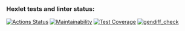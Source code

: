 ### Hexlet tests and linter status:
[![Actions Status](https://github.com/Treskun4eg/python-project-50/workflows/hexlet-check/badge.svg)](https://github.com/Treskun4eg/python-project-50/actions)
[![Maintainability](https://api.codeclimate.com/v1/badges/a1336332ffaafd2118c6/maintainability)](https://codeclimate.com/github/Treskun4eg/python-project-50/maintainability)
[![Test Coverage](https://api.codeclimate.com/v1/badges/a1336332ffaafd2118c6/test_coverage)](https://codeclimate.com/github/Treskun4eg/python-project-50/test_coverage)
[![gendiff_check](https://github.com/Treskun4eg/python-project-50/actions/workflows/gendiff_check.yml/badge.svg)](https://github.com/Treskun4eg/python-project-50/actions/workflows/gendiff_check.yml)